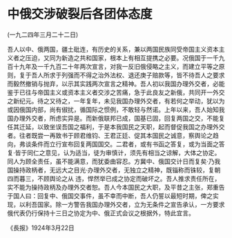 # 中俄交涉破裂后各团体态度

(一九二四年三月二十二日)

吾人以中、俄两国，疆土砒连，有历史的关系，兼以两国民族同受帝国主义资本主义者之压迫，又同为新造之共和国家，根本上有相互提携之必要。况俄国于一千九百十九年及一千九百二十年两次宣言，对我一反旧俄侵略之主义，而建立平等之原则，复于吾人所求于列强而不得之治外法权、退还庚子赔款等，皆不待吾人之要求而毅然撤销与抛弃，以示其实践两次宣言之精神。吾人初以我国办理外交者，必能鉴于已往与帝国主义或资本主义者交涉之苦痛，急于此良友之新俄，共同开一外交之新纪元。待之又待之，一年复年，未见我国办理外交者，有若何之举动，犹以为或因俄国内部，尚有俶扰，循国际之惯例，不敢轻与然诺。上年以来，吾人始知我国办理外交者，所虑实异是。而新俄联邦已成，国基已固，回复两国之交，不能复任其迁延，以致坐误吾国之福利，于是本我国民之天职，起而督促我国之办理外交者。往者既尝一再致书于顾君维钧、王君正廷、促其本国民之诚意，察舆论之趋向，弗谈条件而立行宣布回复两国国交。二君者，或有书函之答复，或为当面之答复·皆于同仁之意见，认为适当，徒为审慎计，须先有相当之谅解，大体之协定。同人为顾全责任，虽不能满意，而犹委曲容忍。方冀中、俄国交计日而复矣·乃我国操持政柄者，无远大之目光·办理外交者，无独立之精神，既锱称而铢较，复朝四而暮三，不顾舆论之从
违，悍然举已成之协定而破坏之。吾人推求责任所在，实不能为操持政柄及办理外交者恕。吾人今本国民之大职，及平昔之主张，郑重告于国人曰：回复中、俄国交事件，虽不幸而中断，吾人仍誓以最短时期，俾之实现，以利吾国家。除一方警告我国办理外交者，立为无条件之宣告承认，一方要求俄代表仍行保持十三日之协定为中、俄正式会议之根据外，特此宜言。

《長报》1924年3月22日

